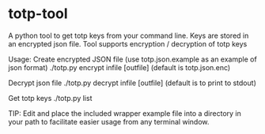 # totp-tool
A python tool to get totp keys from your command line.  Keys are stored in an encrypted json file.  Tool supports encryption / decryption of totp keys

Usage:
Create encrypted JSON file (use totp.json.example as an example of json format)
./totp.py encrypt infile [outfile]  (default is totp.json.enc)

Decrypt json file
./totp.py decrypt infile [outfile] (default is to print to stdout)

Get totp keys
./totp.py list


TIP: Edit and place the included wrapper example file into a directory in your path to facilitate easier usage from any terminal window.
